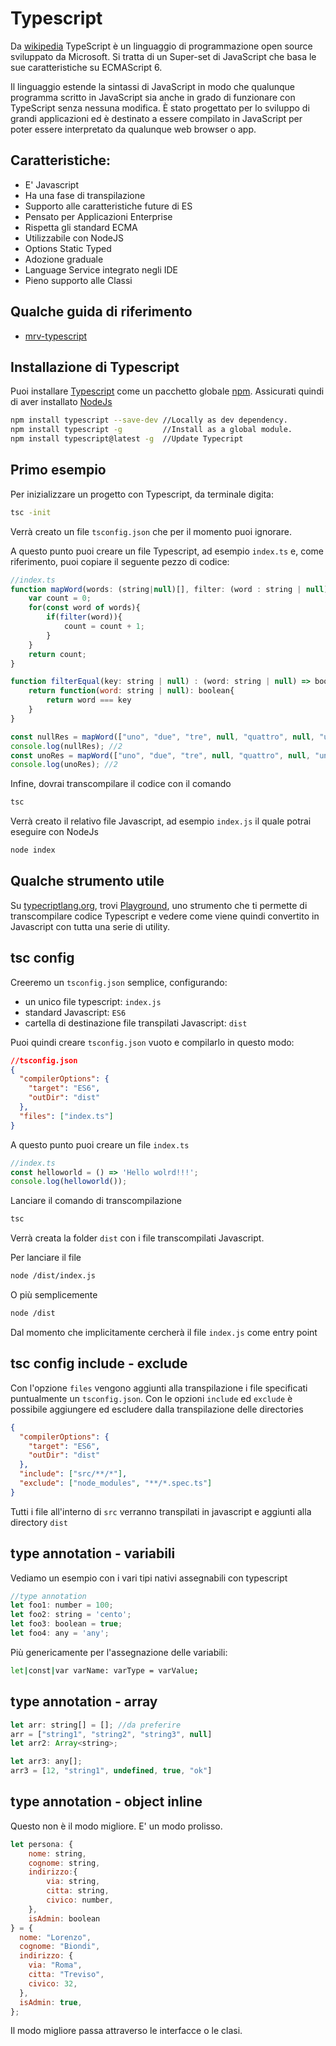 # Typescript

Da [wikipedia](https://it.wikipedia.org/wiki/TypeScript) TypeScript è un linguaggio di programmazione open source sviluppato da Microsoft. Si tratta di un Super-set di JavaScript che basa le sue caratteristiche su ECMAScript 6.

Il linguaggio estende la sintassi di JavaScript in modo che qualunque programma scritto in JavaScript sia anche in grado di funzionare con TypeScript senza nessuna modifica. È stato progettato per lo sviluppo di grandi applicazioni ed è destinato a essere compilato in JavaScript per poter essere interpretato da qualunque web browser o app.

## Caratteristiche:

- E' Javascript
- Ha una fase di transpilazione
- Supporto alle caratteristiche future di ES
- Pensato per Applicazioni Enterprise
- Rispetta gli standard ECMA
- Utilizzabile con NodeJS
- Options Static Typed
- Adozione graduale
- Language Service integrato negli IDE
- Pieno supporto alle Classi

## Qualche guida di riferimento

- [mrv-typescript](https://www.mrw.it/javascript/guida-typescript/)

## Installazione di Typescript

Puoi installare [Typescript](https://www.typescriptlang.org/) come un pacchetto globale [npm](https://www.npmjs.com/). Assicurati quindi di aver installato [NodeJs](https://nodejs.org/it/)

```bash
npm install typescript --save-dev //Locally as dev dependency.
npm install typescript -g         //Install as a global module.
npm install typescript@latest -g  //Update Typecript
```

## Primo esempio

Per inizializzare un progetto con Typescript, da terminale digita:

```bash
tsc -init
```

Verrà creato un file `tsconfig.json` che per il momento puoi ignorare.

A questo punto puoi creare un file Typescript, ad esempio `index.ts` e, come riferimento, puoi copiare il seguente pezzo di codice:

```javascript
//index.ts
function mapWord(words: (string|null)[], filter: (word : string | null) => boolean) : number{
    var count = 0;
    for(const word of words){
        if(filter(word)){
            count = count + 1;
        }
    }
    return count;
}

function filterEqual(key: string | null) : (word: string | null) => boolean{
    return function(word: string | null): boolean{
        return word === key
    }
}

const nullRes = mapWord(["uno", "due", "tre", null, "quattro", null, "uno"], filterEqual(null));
console.log(nullRes); //2
const unoRes = mapWord(["uno", "due", "tre", null, "quattro", null, "uno"], filterEqual("uno"));
console.log(unoRes); //2
```

Infine, dovrai transcompilare il codice con il comando

```bash
tsc
```

Verrà creato il relativo file Javascript, ad esempio `index.js` il quale potrai eseguire con NodeJs

```bash
node index
```

## Qualche strumento utile

Su [typecriptlang.org](https://www.typescriptlang.org/), trovi [Playground](https://www.typescriptlang.org/play?#code/DYUwLgBAFizA9gdXgJ2AEwgXggIgBKwITJrq4DcAUAPQ0QQB6A-EA), uno strumento che ti permette di transcompilare codice Typescript e vedere come viene quindi convertito in Javascript con tutta una serie di utility.

## tsc config

Creeremo un `tsconfig.json` semplice, configurando:
- un unico file typescript: `index.js`
- standard Javascript: `ES6`
- cartella di destinazione file transpilati Javascript: `dist`

Puoi quindi creare `tsconfig.json` vuoto e compilarlo in questo modo: 
```json
//tsconfig.json
{
  "compilerOptions": {
    "target": "ES6",
    "outDir": "dist"
  },
  "files": ["index.ts"]
}
```

A questo punto puoi creare un file `index.ts`

```javascript
//index.ts
const helloworld = () => 'Hello wolrd!!!';
console.log(helloworld());
```

Lanciare il comando di transcompilazione

```bash
tsc
```

Verrà creata la folder `dist` con i file transcompilati Javascript.

Per lanciare il file

```bash
node /dist/index.js 
```

O più semplicemente

```bash
node /dist
```

Dal momento che implicitamente cercherà il file `index.js` come entry point

## tsc config include - exclude

Con l'opzione `files` vengono aggiunti alla transpilazione i file specificati puntualmente un `tsconfig.json`. Con le opzioni `include` ed `exclude` è possibile aggiungere ed escludere dalla transpilazione delle directories

```json
{
  "compilerOptions": {
    "target": "ES6",
    "outDir": "dist"
  },
  "include": ["src/**/*"],
  "exclude": ["node_modules", "**/*.spec.ts"]
}
```

Tutti i file all'interno di `src` verranno transpilati in javascript e aggiunti alla directory `dist`


## type annotation - variabili

Vediamo un esempio con i vari tipi nativi assegnabili con typescript

```javascript
//type annotation
let foo1: number = 100;
let foo2: string = 'cento';
let foo3: boolean = true;
let foo4: any = 'any';
```

Più genericamente per l'assegnazione delle variabili:

```bash
let|const|var varName: varType = varValue;
```

## type annotation - array

```javascript
let arr: string[] = []; //da preferire
arr = ["string1", "string2", "string3", null]
let arr2: Array<string>;

let arr3: any[];
arr3 = [12, "string1", undefined, true, "ok"]
```

## type annotation - object inline

Questo non è il modo migliore. E' un modo prolisso.

```javascript
let persona: {
    nome: string,
    cognome: string,
    indirizzo:{
        via: string,
        citta: string,
        civico: number,
    },
    isAdmin: boolean
} = {
  nome: "Lorenzo",
  cognome: "Biondi",
  indirizzo: {
    via: "Roma",
    citta: "Treviso",
    civico: 32,
  },
  isAdmin: true,
};
```

Il modo migliore passa attraverso le interfacce o le clasi.






